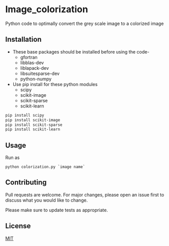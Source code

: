 # Image_colorization
Python code to optimally convert the grey scale image to a colorized image

## Installation
* These base packages should be installed before using the code- 
  * gfortran
  * libblas-dev
  * liblapack-dev
  * libsuitesparse-dev
  * python-numpy
* Use pip install for these python modules
    * scipy
    * scikit-image
    * scikit-sparse
    * scikit-learn

```bash
pip install scipy
pip install scikit-image
pip install scikit-sparse
pip install scikit-learn
```

## Usage
Run as
``` 
python colorization.py `image name`
```

## Contributing
Pull requests are welcome. For major changes, please open an issue first to discuss what you would like to change.

Please make sure to update tests as appropriate.

## License
[MIT](https://choosealicense.com/licenses/mit/)
